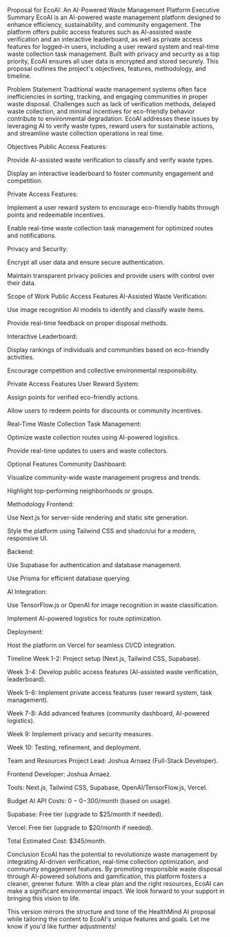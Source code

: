 Proposal for EcoAI: An AI-Powered Waste Management Platform
Executive Summary
EcoAI is an AI-powered waste management platform designed to enhance efficiency, sustainability, and community engagement. The platform offers public access features such as AI-assisted waste verification and an interactive leaderboard, as well as private access features for logged-in users, including a user reward system and real-time waste collection task management. Built with privacy and security as a top priority, EcoAI ensures all user data is encrypted and stored securely. This proposal outlines the project's objectives, features, methodology, and timeline.

Problem Statement
Traditional waste management systems often face inefficiencies in sorting, tracking, and engaging communities in proper waste disposal. Challenges such as lack of verification methods, delayed waste collection, and minimal incentives for eco-friendly behavior contribute to environmental degradation. EcoAI addresses these issues by leveraging AI to verify waste types, reward users for sustainable actions, and streamline waste collection operations in real time.

Objectives
Public Access Features:

Provide AI-assisted waste verification to classify and verify waste types.

Display an interactive leaderboard to foster community engagement and competition.

Private Access Features:

Implement a user reward system to encourage eco-friendly habits through points and redeemable incentives.

Enable real-time waste collection task management for optimized routes and notifications.

Privacy and Security:

Encrypt all user data and ensure secure authentication.

Maintain transparent privacy policies and provide users with control over their data.

Scope of Work
Public Access Features
AI-Assisted Waste Verification:

Use image recognition AI models to identify and classify waste items.

Provide real-time feedback on proper disposal methods.

Interactive Leaderboard:

Display rankings of individuals and communities based on eco-friendly activities.

Encourage competition and collective environmental responsibility.

Private Access Features
User Reward System:

Assign points for verified eco-friendly actions.

Allow users to redeem points for discounts or community incentives.

Real-Time Waste Collection Task Management:

Optimize waste collection routes using AI-powered logistics.

Provide real-time updates to users and waste collectors.

Optional Features
Community Dashboard:

Visualize community-wide waste management progress and trends.

Highlight top-performing neighborhoods or groups.

Methodology
Frontend:

Use Next.js for server-side rendering and static site generation.

Style the platform using Tailwind CSS and shadcn/ui for a modern, responsive UI.

Backend:

Use Supabase for authentication and database management.

Use Prisma for efficient database querying.

AI Integration:

Use TensorFlow.js or OpenAI for image recognition in waste classification.

Implement AI-powered logistics for route optimization.

Deployment:

Host the platform on Vercel for seamless CI/CD integration.

Timeline
Week 1-2: Project setup (Next.js, Tailwind CSS, Supabase).

Week 3-4: Develop public access features (AI-assisted waste verification, leaderboard).

Week 5-6: Implement private access features (user reward system, task management).

Week 7-8: Add advanced features (community dashboard, AI-powered logistics).

Week 9: Implement privacy and security measures.

Week 10: Testing, refinement, and deployment.

Team and Resources
Project Lead: Joshua Arnaez (Full-Stack Developer).

Frontend Developer: Joshua Arnaez.

Tools: Next.js, Tailwind CSS, Supabase, OpenAI/TensorFlow.js, Vercel.

Budget
AI API Costs: 
0
−
0−300/month (based on usage).

Supabase: Free tier (upgrade to $25/month if needed).

Vercel: Free tier (upgrade to $20/month if needed).

Total Estimated Cost: $345/month.

Conclusion
EcoAI has the potential to revolutionize waste management by integrating AI-driven verification, real-time collection optimization, and community engagement features. By promoting responsible waste disposal through AI-powered solutions and gamification, this platform fosters a cleaner, greener future. With a clear plan and the right resources, EcoAI can make a significant environmental impact. We look forward to your support in bringing this vision to life.

This version mirrors the structure and tone of the HealthMind AI proposal while tailoring the content to EcoAI's unique features and goals. Let me know if you'd like further adjustments!